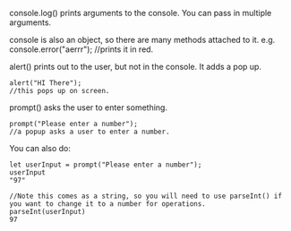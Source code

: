 
console.log() prints arguments to the console.
You can pass in multiple arguments. 

console is also an object, so there are many methods attached to it. 
e.g. console.error("aerrr"); //prints it in red.

alert() prints out to the user, but not in the console. It adds a pop up. 
```
alert("HI There");
//this pops up on screen.
```

prompt()  asks the user to enter something.
```
prompt("Please enter a number");
//a popup asks a user to enter a number.
```

You can also do:
```
let userInput = prompt("Please enter a number");
userInput
"97"

//Note this comes as a string, so you will need to use parseInt() if you want to change it to a number for operations.
parseInt(userInput)
97
```
